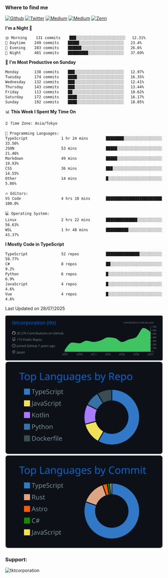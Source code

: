 <!-- <p align="left"> <img src="https://komarev.com/ghpvc/?username=tktcorporation&label=Profile%20views&color=0e75b6&style=flat" alt="tktcorporation" /> </p> -->

<h3>Where to find me</h3>
<p>
<a href="https://github.com/tktcorporation" target="_blank"><img alt="Github" src="https://img.shields.io/badge/GitHub-%2312100E.svg?&style=for-the-badge&logo=Github&logoColor=white" /></a>
<a href="https://twitter.com/tktcorporation" target="_blank"><img alt="Twitter" src="https://img.shields.io/badge/twitter-%231DA1F2.svg?&style=for-the-badge&logo=twitter&logoColor=white" /></a>
<a href="https://www.linkedin.com/in/tktcorporation" target="_blank"><img alt="Medium" src="https://img.shields.io/badge/linkdin-0a66c2.svg?&style=for-the-badge&logo=linkedin&logoColor=white" /></a>
<a href="https://qiita.com/tktcorporation" target="_blank"><img alt="Medium" src="https://img.shields.io/badge/qiita-55C500.svg?&style=for-the-badge&logo=qiita&logoColor=white" /></a>
<a href="https://zenn.dev/tktcorporation" target="_blank"><img alt="Zenn" src="https://img.shields.io/badge/Zenn-3EA8FF.svg?&style=for-the-badge&logo=Zenn&logoColor=white" /></a>
</p>
  
<!--START_SECTION:waka-->
**I'm a Night 🦉** 

```text
🌞 Morning    131 commits    ███░░░░░░░░░░░░░░░░░░░░░░   12.31% 
🌆 Daytime    249 commits    █████░░░░░░░░░░░░░░░░░░░░   23.4% 
🌃 Evening    283 commits    ██████░░░░░░░░░░░░░░░░░░░   26.6% 
🌙 Night      401 commits    █████████░░░░░░░░░░░░░░░░   37.69%

```
📅 **I'm Most Productive on Sunday** 

```text
Monday       138 commits    ███░░░░░░░░░░░░░░░░░░░░░░   12.97% 
Tuesday      174 commits    ████░░░░░░░░░░░░░░░░░░░░░   16.35% 
Wednesday    132 commits    ███░░░░░░░░░░░░░░░░░░░░░░   12.41% 
Thursday     143 commits    ███░░░░░░░░░░░░░░░░░░░░░░   13.44% 
Friday       113 commits    ██░░░░░░░░░░░░░░░░░░░░░░░   10.62% 
Saturday     172 commits    ████░░░░░░░░░░░░░░░░░░░░░   16.17% 
Sunday       192 commits    ████░░░░░░░░░░░░░░░░░░░░░   18.05%

```


📊 **This Week I Spent My Time On** 

```text
⌚︎ Time Zone: Asia/Tokyo

💬 Programming Languages: 
TypeScript               1 hr 24 mins        ████████░░░░░░░░░░░░░░░░░   33.56% 
JSON                     53 mins             █████░░░░░░░░░░░░░░░░░░░░   21.46% 
Markdown                 49 mins             █████░░░░░░░░░░░░░░░░░░░░   19.93% 
CSS                      36 mins             ███░░░░░░░░░░░░░░░░░░░░░░   14.55% 
Other                    14 mins             █░░░░░░░░░░░░░░░░░░░░░░░░   5.86%

🔥 Editors: 
VS Code                  4 hrs 10 mins       █████████████████████████   100.0%

💻 Operating System: 
Linux                    2 hrs 22 mins       ██████████████░░░░░░░░░░░   56.63% 
WSL                      1 hr 48 mins        ██████████░░░░░░░░░░░░░░░   43.37%

```

**I Mostly Code in TypeScript** 

```text
TypeScript               52 repos            ███████████████░░░░░░░░░░   59.77% 
C#                       8 repos             ██░░░░░░░░░░░░░░░░░░░░░░░   9.2% 
Python                   6 repos             █░░░░░░░░░░░░░░░░░░░░░░░░   6.9% 
JavaScript               4 repos             █░░░░░░░░░░░░░░░░░░░░░░░░   4.6% 
Vue                      4 repos             █░░░░░░░░░░░░░░░░░░░░░░░░   4.6%

```



 Last Updated on 28/07/2025
<!--END_SECTION:waka-->

[![](https://raw.githubusercontent.com/tktcorporation/tktcorporation/master/profile-summary-card-output/github_dark/0-profile-details.svg)](https://github.com/vn7n24fzkq/github-profile-summary-cards)
[![](https://raw.githubusercontent.com/tktcorporation/tktcorporation/master/profile-summary-card-output/github_dark/1-repos-per-language.svg)](https://github.com/vn7n24fzkq/github-profile-summary-cards) [![](https://raw.githubusercontent.com/tktcorporation/tktcorporation/master/profile-summary-card-output/github_dark/2-most-commit-language.svg)](https://github.com/vn7n24fzkq/github-profile-summary-cards)

<h3 align="left">Support:</h3>
<p><a href="https://www.buymeacoffee.com/tktcorporation"> <img align="left" src="https://cdn.buymeacoffee.com/buttons/v2/default-yellow.png" height="50" width="210" alt="tktcorporation" /></a></p><br><br>
